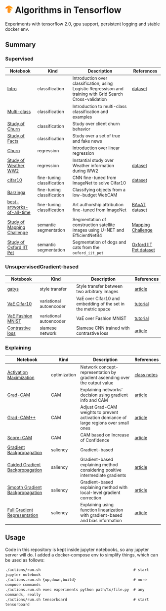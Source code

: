 # [![Tensorflow Logo](assets/tf.png)](https://tensorflow.org) Algorithms in Tensorflow

Experiments with tensorflow 2.0, gpu support, persistent logging and stable docker env.

## Summary
### Supervised
| Notebook | Kind | Description | References |
| --- | --- | --- | --- |
| [Intro](notebooks/supervised/classification/1.intro.ipynb) | classification | Introduction over classification, using Logistic Regressison and training with Grid Search Cross-validation | [dataset](https://osf.io/ja9dw/) |
| [Multi-class](notebooks/supervised/classification/2.multiclass.ipynb) | classification | Introduction to multi-class classification and examples | |
| [Study of Churn](notebooks/supervised/classification/churn) | classification | Study over client churn behavior | |
| [Study of Facts](notebooks/supervised/classification/facts) | classification | Study over a set of true and fake news | |
| [Churn](notebooks/supervised/regression/intro.ipynb) | regression | Introduction over linear regression | |
| [Study of Weather WW2](notebooks/supervised/regression/weather.ipynb) | regression | Instantial study over Weather information during WW2 | [dataset](https://www.kaggle.com/smid80/weatherww2/data) |
| [cifar10](notebooks/supervised/fine-tuning/cifar10) | fine-tuning  classification | CNN fine-tuned from ImageNet to solve Cifar10 | [dataset](https://www.cs.toronto.edu/~kriz/cifar.html) |
| [Barzinga](notebooks/supervised/fine-tuning/barzinga.ipynb) | fine-tuning classification | Classifying objects from a low-budget WebCAM | |
| [best-artworks-of-all-time](notebooks/supervised/fine-tuning/best-artworks-of-all-time) | fine-tuning classification | Art authorship attribution fine-tuned from ImageNet | [BAoAT dataset](https://www.kaggle.com/ikarus777/best-artworks-of-all-time) |
| [Study of Mapping Challenge](notebooks/supervised/segmentation/unet/mapping-challenge-efficientnetb4.ipynb) | semantic segmentation | Segmentation of construction satellite images using U-NET and EfficientNetB4 | [Mapping Challenge](https://www.crowdai.org/challenges/mapping-challenge)  |
| [Study of Oxford IIT Pet](notebooks/supervised/segmentation/unet/oxford-iit-pet-mobilenetv2.ipynb) | semantic segmentation | Segmentation of dogs and cats from the `oxford_iit_pet` | [Oxford IIT Pet dataset](https://www.tensorflow.org/datasets/catalog/oxford_iiit_pet) |

### UnsupervisedGradient-based
| Notebook | Kind | Description | References |
| --- | --- | --- | --- |
| [gatys](notebooks/unsupervised/style-transfer/gatys.ipynb) | style transfer | Style transfer between two arbitrary images | [article](https://www.cv-foundation.org/openaccess/content_cvpr_2016/papers/Gatys_Image_Style_Transfer_CVPR_2016_paper.pdf) |
| [VaE Cifar10](notebooks/unsupervised/variational-autoencoder/vae-cifar10.ipynb) | variational autoencoder | VaE over Cifar10 and embedding of the set in the metric space | [tutorial](https://arxiv.org/pdf/1606.05908.pdf) |
| [VaE Fashion MNIST](notebooks/unsupervised/variational-autoencoder/vae-fashion-mnist.ipynb) | variational autoencoder | VaE over Fashion MNIST | [tutorial](https://arxiv.org/pdf/1606.05908.pdf) |
| [Contrastive loss](notebooks/unsupervised/contrastive/contrastive-loss.ipynb) | siamese network | Siamese CNN trained with contrastive loss | [article](https://arxiv.org/pdf/2012.09740.pdf) |

### Explaining
| Notebook | Kind | Description | References |
| --- | --- | --- | --- |
| [Activation Maximization](notebooks/explaining/activation-maximization.ipynb) | optimization | Network concept-representation by gradient ascending over the output value | [class notes](https://slazebni.cs.illinois.edu/fall18/lec11_visualization.pdf) |
| [Grad-CAM](notebooks/explaining/cam-gradcam.ipynb) | CAM | Explaining networks' decision using gradient info and CAM | [article](https://arxiv.org/abs/1610.02391) |
| [Grad-CAM++](notebooks/explaining/cam-gradcam++.ipynb) | CAM | Adjust Grad-CAM weights to prevent activation domiance of large regions over small ones | [article](https://arxiv.org/abs/1710.11063) |
| [Score-CAM](notebooks/explaining/cam-gradcam-score.ipynb) | CAM | CAM based on Increase of Confidence | [article](https://arxiv.org/abs/1910.01279) |
| [Gradient Backpropagation](notebooks/explaining/saliency-gradient-backpropagation.ipynb) | saliency | Gradient-based | |
| [Guided Gradient Backpropagation](notebooks/explaining/saliency-gradient-backpropagation-guided.ipynb) | saliency | Gradient-based explaining method considering positive intermediate gradients | [article](https://arxiv.org/pdf/1412.6806.pdf)  |
| [Smooth Gradient Backpropagation](notebooks/explaining/saliency-gradient-backpropagation-smooth.ipynb) | saliency | Gradient-based explaining method with local-level gradient correction | [article](https://arxiv.org/pdf/1706.03825.pdf) |
| [Full Gradient Representation](notebooks/explaining/saliency-gradient-backpropagation-full.ipynb) | saliency | Explaining using function linearization with gradient-based and bias information | [article](https://arxiv.org/pdf/1905.00780.pdf) |


## Usage
Code in this repository is kept inside jupyter notebooks, so any jupyter
server will do. I added a docker-compose env to simplify things, which can
be used as follows:
```shell
./actions/run.sh                                          # start jupyter notebook
./actions.run.sh {up,down,build}                          # more compose commands
./actions.run.sh exec experiments python path/to/file.py  # any commands, really
./actions/run.sh tensorboard                              # start tensorboard
```
